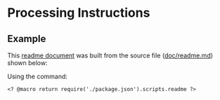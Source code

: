 # Processing Instructions

<? @include {readme} introduction.md install.md ?>

## Example

This [readme document](/README.md) was built from the source file ([doc/readme.md](/doc/readme)) shown below:

<? @source {markdown} readme.md ?>

Using the command:

```shell !pi
<? @macro return require('./package.json').scripts.readme ?>
```

<? @include {readme} macros.md ?>
<? @exec ./sbin/apidocs ?>
<? @include {readme} license.md links.md ?>
